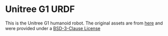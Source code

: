 # Unitree G1 URDF

This is the Unitree G1 humanoid robot. The original assets are from [here](https://github.com/unitreerobotics/unitree_ros/tree/master/robots/g1_description) and were provided under a [BSD-3-Clause License](LICENSE)
